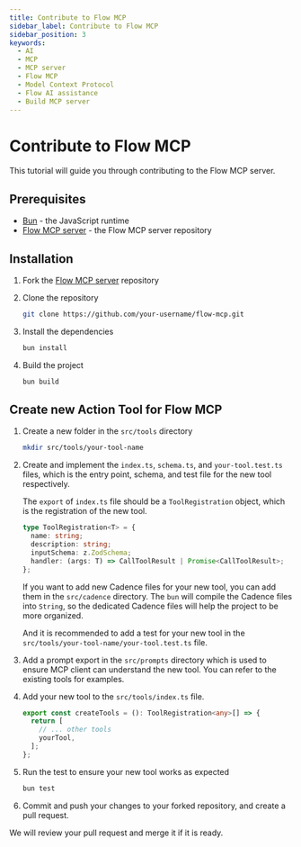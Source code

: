```yaml
---
title: Contribute to Flow MCP
sidebar_label: Contribute to Flow MCP
sidebar_position: 3
keywords:
  - AI
  - MCP
  - MCP server
  - Flow MCP
  - Model Context Protocol
  - Flow AI assistance
  - Build MCP server
---
```


# Contribute to Flow MCP

This tutorial will guide you through contributing to the Flow MCP server.

## Prerequisites

- [Bun] - the JavaScript runtime
- [Flow MCP server] - the Flow MCP server repository

## Installation

1. Fork the [Flow MCP server] repository

2. Clone the repository

    ```bash
    git clone https://github.com/your-username/flow-mcp.git
    ```

3. Install the dependencies

    ```bash
    bun install
    ```

4. Build the project

    ```bash
    bun build
    ```

## Create new Action Tool for Flow MCP

1. Create a new folder in the `src/tools` directory

    ```bash
    mkdir src/tools/your-tool-name
    ```

2. Create and implement the `index.ts`, `schema.ts`, and `your-tool.test.ts` files, which is the entry point, schema, and test file for the new tool respectively.

    The `export` of `index.ts` file should be a `ToolRegistration` object, which is the registration of the new tool.

    ```ts
    type ToolRegistration<T> = {
      name: string;
      description: string;
      inputSchema: z.ZodSchema;
      handler: (args: T) => CallToolResult | Promise<CallToolResult>;
    };
    ```

    If you want to add new Cadence files for your new tool, you can add them in the `src/cadence` directory. The `bun` will compile the Cadence files into `String`, so the dedicated Cadence files will help the project to be more organized.

    And it is recommended to add a test for your new tool in the `src/tools/your-tool-name/your-tool.test.ts` file.

3. Add a prompt export in the `src/prompts` directory which is used to ensure MCP client can understand the new tool. You can refer to the existing tools for examples.

4. Add your new tool to the `src/tools/index.ts` file.

    ```ts
    export const createTools = (): ToolRegistration<any>[] => {
      return [
        // ... other tools
        yourTool,
      ];
    };
    ```

5. Run the test to ensure your new tool works as expected

    ```bash
    bun test
    ```

6. Commit and push your changes to your forked repository, and create a pull request.

We will review your pull request and merge it if it is ready.

[Flow MCP server]: https://github.com/outblock/flow-mcp
[Bun]: https://bun.sh/
